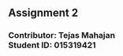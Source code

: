 ## Assignment 2

### <strong> Contributor: </strong> Tejas Mahajan <br> <strong> Student ID: 015319421 </strong>
